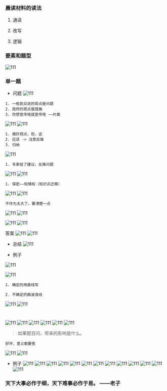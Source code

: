 ### 晨读材料的读法

1. 通读

2. 改写

3. 逻辑

### 要素和题型

![111](../images1/111.png)

### 单一题

- 问题
![111](../images1/112.png)
```
1. 一般民众说的观点是问题
2. 政府的观点是措施
3. 你想宣传啥就宣传啥 ——片面 

```
![111](../images1/113.png)
![111](../images1/114.png)

```
1. 摘抄观点，但，这
2. 应该 -> 注意反推
3. 归纳

```
<!-- ![111](../images1/115.png) -->
![111](../images1/116.png)

```
1. 专家给了建议，反推问题

```

![111](../images1/117.png)
![111](../images1/118.png)

```
1. 保密——知情权（知识点迁移）

```

![111](../images1/119.png)
![111](../images1/120.png)

```
不作为太大了，要清楚一点
```
![111](../images1/121.png)
![111](../images1/122.png)

![111](../images1/123.png)
![111](../images1/124.png)

答案
![111](../images1/125.png)
![111](../images1/126.png)

- 总结
![111](../images1/127.png)

- 例子

![111](../images1/128.png)

![111](../images1/129.png)
```
1. 确定的用直线写

2. 不确定的画波浪线

```
![111](../images1/130.png)
![111](../images1/131.png)

```


```

![111](../images1/132.png)
![111](../images1/133.png)
![111](../images1/134.png)
![111](../images1/135.png)
![111](../images1/136.png)
![111](../images1/137.png)


> 如果题目问，带来的影响是什么。

```
好坏，意义都要答

```

![111](../images1/138.png)
![111](../images1/139.png)

- 例子
![111](../images1/141.png)
![111](../images1/142.png)
![111](../images1/143.png)
![111](../images1/144.png)
![111](../images1/145.png)
![111](../images1/146.png)
![111](../images1/147.png)
![111](../images1/148.png)
![111](../images1/149.png)
![111](../images1/150.png)
![111](../images1/151.png)
![111](../images1/152.png)
![111](../images1/153.png)

### 天下大事必作于细，天下难事必作于易。 ——老子